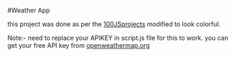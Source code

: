 #Weather App

this project was done as per the <a href="https://www.100jsprojects.com/">100JSprojects</a>
modified to look colorful.

Note:- need to replace your APIKEY in script.js file for this to work.
             you can get your free API key from <a href="https://openweathermap.org/">openweathermap.org</a>
